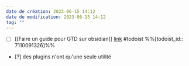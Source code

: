 ```yaml
---
date de création: 2023-06-15 14:12
date de modification: 2023-06-15 14:12
tag: ""
---
```

- [ ] [[Faire un guide pour GTD sur obsidian]] [link](https://todoist.com/showTask?id=7110091326) #todoist %%[todoist_id:: 7110091326]%%
- [?] des plugins n'ont qu'une seule utilité